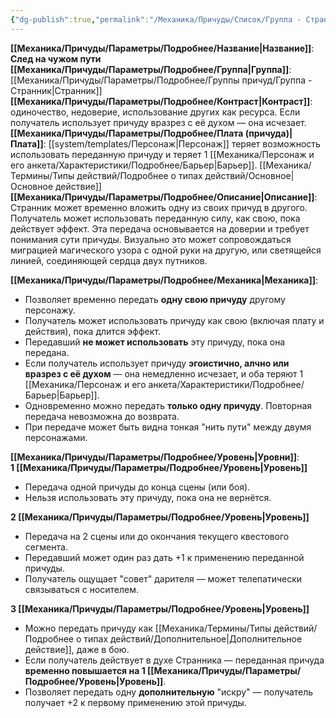 ```yaml
---
{"dg-publish":true,"permalink":"/Механика/Причуды/Список/Группа - Странник/След на чужом пути/","noteIcon":"","created":"2025-07-29T17:51:34.711+03:00","updated":"2025-07-29T23:55:56.671+03:00"}
---
```


**[[Механика/Причуды/Параметры/Подробнее/Название\|Название]]**: **След на чужом пути**  
**[[Механика/Причуды/Параметры/Подробнее/Группа\|Группа]]**: [[Механика/Причуды/Параметры/Подробнее/Группы причуд/Группа - Странник\|Странник]]  
**[[Механика/Причуды/Параметры/Подробнее/Контраст\|Контраст]]**: одиночество, недоверие, использование других как ресурса. Если получатель использует причуду вразрез с её духом — она исчезает.  
**[[Механика/Причуды/Параметры/Подробнее/Плата (причуда)\|Плата]]**: [[system/templates/Персонаж\|Персонаж]] теряет возможность использовать переданную причуду и теряет 1 [[Механика/Персонаж и его анкета/Характеристики/Подробнее/Барьер\|Барьер]]. [[Механика/Термины/Типы действий/Подробнее о типах действий/Основное\|Основное действие]]  
**[[Механика/Причуды/Параметры/Подробнее/Описание\|Описание]]**:  
Странник может временно вложить одну из своих причуд в другого. Получатель может использовать переданную силу, как свою, пока действует эффект. Эта передача основывается на доверии и требует понимания сути причуды. Визуально это может сопровождаться миграцией магического узора с одной руки на другую, или светящейся линией, соединяющей сердца двух путников.

**[[Механика/Причуды/Параметры/Подробнее/Механика\|Механика]]**:  
- Позволяет временно передать **одну свою причуду** другому персонажу.  
- Получатель может использовать причуду как свою (включая плату и действия), пока длится эффект.  
- Передавший **не может использовать** эту причуду, пока она передана.  
- Если получатель использует причуду **эгоистично, алчно или вразрез с её духом** — она немедленно исчезает, и оба теряют 1 [[Механика/Персонаж и его анкета/Характеристики/Подробнее/Барьер\|Барьер]].  
- Одновременно можно передать **только одну причуду**. Повторная передача невозможна до возврата.  
- При передаче может быть видна тонкая "нить пути" между двумя персонажами.

**[[Механика/Причуды/Параметры/Подробнее/Уровень\|Уровни]]**:  
**1 [[Механика/Причуды/Параметры/Подробнее/Уровень\|Уровень]]**  
- Передача одной причуды до конца сцены (или боя).  
- Нельзя использовать эту причуду, пока она не вернётся.  

**2 [[Механика/Причуды/Параметры/Подробнее/Уровень\|Уровень]]**  
- Передача на 2 сцены или до окончания текущего квестового сегмента.  
- Передавший может один раз дать +1 к применению переданной причуды.  
- Получатель ощущает "совет" дарителя — может телепатически связываться с носителем.

**3 [[Механика/Причуды/Параметры/Подробнее/Уровень\|Уровень]]**  
- Можно передать причуду как [[Механика/Термины/Типы действий/Подробнее о типах действий/Дополнительное\|Дополнительное действие]], даже в бою.  
- Если получатель действует в духе Странника — переданная причуда **временно повышается на 1 [[Механика/Причуды/Параметры/Подробнее/Уровень\|Уровень]]**.  
- Позволяет передать одну **дополнительную** "искру" — получатель получает +2 к первому применению этой причуды.

